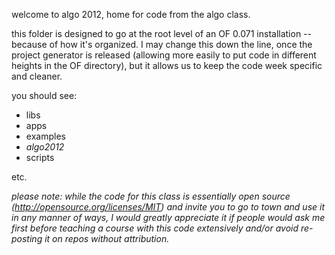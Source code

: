 welcome to algo 2012, home for code from the algo class. 

this folder is designed to go at the root level of an OF 0.071 installation -- because of how it's organized.   I may change this down the line, once the project generator is released (allowing more easily to put code in different heights in the OF directory), but it allows us to keep the code week specific and cleaner.

you should see: 

* libs
* apps
* examples
* *algo2012*
* scripts

etc. 

*please note: while the code for this class is essentially open source (http://opensource.org/licenses/MIT) and invite you to go to town and use it in any manner of ways, I would greatly appreciate it if people would ask me first before teaching a course with this code extensively and/or avoid re-posting it on repos without attribution.* 
